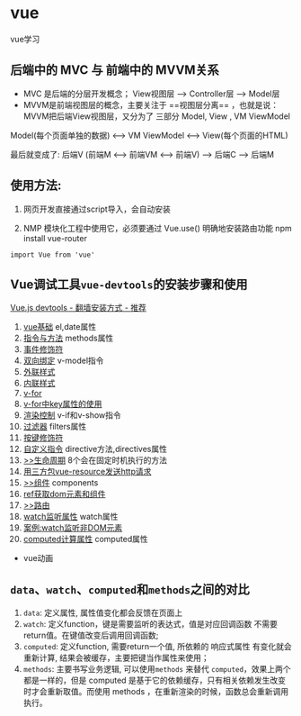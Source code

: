 # vue
 vue学习

## 后端中的 MVC 与 前端中的 MVVM关系
 + MVC 是后端的分层开发概念；
 View视图层 --> Controller层 --> Model层
 + MVVM是前端视图层的概念，主要关注于 ==视图层分离== ，也就是说：MVVM把后端View视图层，又分为了 三部分 Model, View , VM ViewModel

Model(每个页面单独的数据) <--> VM ViewModel <--> View(每个页面的HTML)

最后就变成了:
后端V (前端M <--> 前端VM <--> 前端V) --> 后端C --> 后端M

## 使用方法:
1. 网页开发直接通过script导入，会自动安装
<script src="/path/to/vue-router.js"></script>

2. NMP 模块化工程中使用它，必须要通过 Vue.use() 明确地安装路由功能
npm install vue-router
```
import Vue from 'vue'
```
## Vue调试工具`vue-devtools`的安装步骤和使用

[Vue.js devtools - 翻墙安装方式 - 推荐](https://chrome.google.com/webstore/detail/vuejs-devtools/nhdogjmejiglipccpnnnanhbledajbpd?hl=zh-CN)

1. [vue基础](/01.Vue的MVVM分层.html)
el,date属性
2. [指令与方法](/02.常用指令.html)
methods属性
3. [事件修饰符](/03.事件修饰符.html)
4. [双向绑定](/04.v-model双向绑定.html)
v-model指令
5. [外联样式](/05.vue中样式-class.html)
6. [内联样式](/06.vue中样式-style.html)
7. [v-for](/07.v-for循环.html)
8. [v-for中key属性的使用](/08.v-for循环中key属性的使用.html)
9. [渲染控制](/09.v-if和v-show的使用.html)
v-if和v-show指令
10. [过滤器](/10.过滤器的基本使用.html)
filters属性
11. [按键修饰符](/11.按键修饰符.html)
12. [自定义指令](/12.自定义指令.html)
directive方法,directives属性
13. [>>生命周期](/生命周期.md)
8个会在固定时机执行的方法
14. [用三方包vue-resource发送http请求](/14.vue-resource基本使用.html)
15. [>>组件](/组件.md)
components
16. [ref获取dom元素和组件](/20.ref获取DOM元素和组件.html)
17. [>>路由](/路由.md)
18. [watch监听属性](/26.watch.html)
watch属性
19. [案例:watch监听非DOM元素](/27.watch-监视路由地址的改变.html)
20. [computed计算属性](/28.computed.html)
computed属性

- vue动画

## `data`、`watch`、`computed`和`methods`之间的对比
1. `data`: 定义属性, 属性值变化都会反馈在页面上
2. `watch`: 定义function，键是需要监听的表达式，值是对应回调函数 不需要return值。在键值改变后调用回调函数;
3. `computed`: 定义function, 需要return一个值, 所依赖的 响应式属性 有变化就会重新计算, 结果会被缓存，主要把键当作属性来使用；
4. `methods`: 主要书写业务逻辑, 可以使用`methods` 来替代 `computed`，效果上两个都是一样的，但是 computed 是基于它的依赖缓存，只有相关依赖发生改变时才会重新取值。而使用 methods ，在重新渲染的时候，函数总会重新调用执行。

